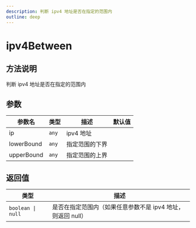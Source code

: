 ```yaml
---
description: 判断 ipv4 地址是否在指定的范围内
outline: deep
---
```


# ipv4Between

## 方法说明

判断 ipv4 地址是否在指定的范围内

## 参数

| 参数名 | 类型 | 描述 | 默认值 |
| --- | --- | --- | --- |
| ip | `any` | ipv4 地址 |  |
| lowerBound | `any` | 指定范围的下界 |  |
| upperBound | `any` | 指定范围的上界 |  |

## 返回值

| 类型 | 描述 |
| --- | --- |
| `boolean \| null` | 是否在指定范围内（如果任意参数不是 ipv4 地址，则返回 null） |
